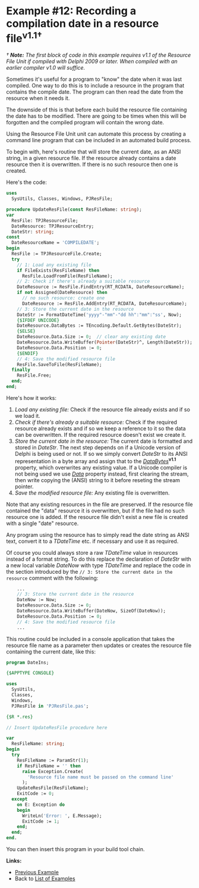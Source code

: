 # Example #12: Recording a compilation date in a resource file<sup>v1.1†</sup> #

_† **Note:** The first block of code in this example requires v1.1 of the Resource File Unit if compiled with Delphi 2009 or later. When compiled with an earlier compiler v1.0 will suffice._

Sometimes it's useful for a program to "know" the date when it was last compiled. One way to do this is to include a resource in the program that contains the compile date. The program can then read the date from the resource when it needs it.

The downside of this is that before each build the resource file containing the date has to be modified. There are going to be times when this will be forgotten and the compiled program will contain the wrong date.

Using the Resource File Unit unit can automate this process by creating a command line program that can be included in an automated build process.

To begin with, here's routine that will store the current date, as an ANSI string, in a given resource file. If the resource already contains a date resource then it is overwritten. If there is no such resource then one is created.

Here's the code:

```pascal
uses
  SysUtils, Classes, Windows, PJResFile;

procedure UpdateResFile(const ResFileName: string);
var
  ResFile: TPJResourceFile;
  DateResource: TPJResourceEntry;
  DateStr: string;
const
  DateResourceName = 'COMPILEDATE';
begin
  ResFile := TPJResourceFile.Create;
  try
    // 1: Load any existing file
    if FileExists(ResFileName) then
      ResFile.LoadFromFile(ResFileName);
    // 2: Check if there's already a suitable resource
    DateResource := ResFile.FindEntry(RT_RCDATA, DateResourceName);
    if not Assigned(DateResource) then
      // no such resource: create one
      DateResource := ResFile.AddEntry(RT_RCDATA, DateResourceName);
    // 3: Store the current date in the resource
    DateStr := FormatDateTime('yyyy"-"mm"-"dd hh":"mm":"ss', Now);
    {$IFDEF UNICODE}
    DateResource.DataBytes := TEncoding.Default.GetBytes(DateStr);
    {$ELSE}
    DateResource.Data.Size := 0;  // clear any existing date
    DateResource.Data.WriteBuffer(Pointer(DateStr)^, Length(DateStr));
    DateResource.Data.Position := 0;
    {$ENDIF}
    // 4: Save the modified resource file
    ResFile.SaveToFile(ResFileName);
  finally
    ResFile.Free;
  end;
end;
```

Here's how it works:

  1. _Load any existing file:_ Check if the resource file already exists and if so we load it.
  1. _Check if there's already a suitable resource:_ Check if the required resource already exists and if so we keep a reference to it so the data can be overwritten. If the required resource doesn't exist we create it.
  1. _Store the current date in the resource:_ The current date is formatted and stored in _DateStr_. The next step depends on if a Unicode version of Delphi is being used or not. If so we simply convert _DateStr_ to its ANSI representation in a byte array and assign that to the _[DataBytes](TPJResourceEntry.md#properties)_**<sup>v1.1</sup>** property, which overwrites any existing value. If a Unicode compiler is not being used we use _[Data](TPJResourceEntry.md#properties)_ property instead, first clearing the stream, then write copying the (ANSI) string to it before reseting the stream pointer.
  1. _Save the modified resource file:_ Any existing file is overwritten.

Note that any existing resources in the file are preserved. If the resource file contained the "data" resource it is overwritten, but if the file had no such resource one is added. If the resource file didn't exist a new file is created with a single "date" resource.

Any program using the resource has to simply read the date string as ANSI text, convert it to a _TDateTime_ etc. if necessary and use it as required.

Of course you could always store a raw _TDateTime_ value in resources instead of a format string. To do this replace the declaration of _DateStr_ with a new local variable _DateNow_ with type _TDateTime_ and replace the code in the section introduced by the `// 3: Store the current date in the resource` comment with the following:

```pascal
    ...
    // 3: Store the current date in the resource
    DateNow := Now;
    DateResource.Data.Size := 0;
    DateResource.Data.WriteBuffer(DateNow, SizeOf(DateNow));
    DateResource.Data.Position := 0;
    // 4: Save the modified resource file
    ...
```

This routine could be included in a console application that takes the resource file name as a parameter then updates or creates the resource file containing the current date, like this:

```pascal
program DateIns;

{$APPTYPE CONSOLE}

uses
  SysUtils,
  Classes,
  Windows,
  PJResFile in 'PJResFile.pas';

{$R *.res}

// Insert UpdateResFile procedure here

var
  ResFileName: string;
begin
  try
    ResFileName := ParamStr(1);
    if ResFileName = '' then
      raise Exception.Create(
        'Resource file name must be passed on the command line'
      );
    UpdateResFile(ResFileName);
    ExitCode := 0;
  except
    on E: Exception do
    begin
      WriteLn('Error: ', E.Message);
      ExitCode := 1;
    end;
  end;
end.
```

You can then insert this program in your build tool chain.

**Links:**

  * [Previous Example](ResFileExample11.md)
  * Back to [List of Examples](ResFileExamples.md)
